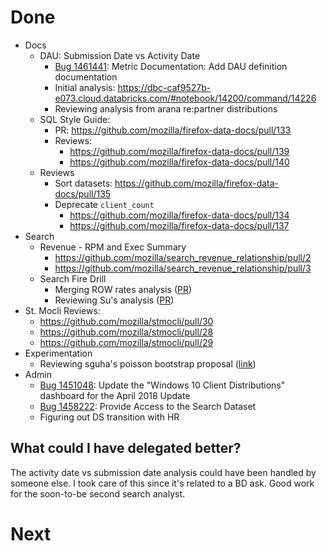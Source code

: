 # Done

* Docs
  * DAU: Submission Date vs Activity Date
    * [Bug 1461441](http://bugzil.la/1461441): Metric Documentation: Add DAU definition documentation
    * Initial analysis: https://dbc-caf9527b-e073.cloud.databricks.com/#notebook/14200/command/14226
    * Reviewing analysis from arana re:partner distributions
  * SQL Style Guide:
    * PR: https://github.com/mozilla/firefox-data-docs/pull/133
    * Reviews:
      * https://github.com/mozilla/firefox-data-docs/pull/139
      * https://github.com/mozilla/firefox-data-docs/pull/140
  * Reviews
    * Sort datasets: https://github.com/mozilla/firefox-data-docs/pull/135
    * Deprecate `client_count`
      * https://github.com/mozilla/firefox-data-docs/pull/134
      * https://github.com/mozilla/firefox-data-docs/pull/137
* Search
  * Revenue - RPM and Exec Summary
    * https://github.com/mozilla/search_revenue_relationship/pull/2
    * https://github.com/mozilla/search_revenue_relationship/pull/3
  * Search Fire Drill
    * Merging ROW rates analysis 
      ([PR](https://github.com/mozilla/search-adhoc-analysis/pull/30))
    * Reviewing Su's analysis
      ([PR](https://github.com/mozilla/search-adhoc-analysis/pull/29))
* St. Mocli Reviews:
    * https://github.com/mozilla/stmocli/pull/30
    * https://github.com/mozilla/stmocli/pull/28
    * https://github.com/mozilla/stmocli/pull/29
* Experimentation
  * Reviewing sguha's poisson bootstrap proposal
    ([link](https://metrics.mozilla.com/protected/sguha/shield_bootstrap.html))
* Admin
  * [Bug 1451048](http://bugzil.la/1451048): Update the "Windows 10 Client Distributions" dashboard for the April 2018 Update
  * [Bug 1458222](http://bugzil.la/1458222): Provide Access to the Search Dataset
  * Figuring out DS transition with HR


## What could I have delegated better?

The activity date vs submission date analysis could have been handled by someone else.
I took care of this since it's related to a BD ask.
Good work for the soon-to-be second search analyst.

# Next



